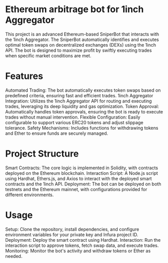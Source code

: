 # Ethereum arbitrage bot for 1inch Aggregator
This project is an advanced Ethereum-based SniperBot that interacts with the 1inch Aggregator. The SniperBot automatically identifies and executes optimal token swaps on decentralized exchanges (DEXs) using the 1inch API. The bot is designed to maximize profit by swiftly executing trades when specific market conditions are met.

# Features

Automated Trading: The bot automatically executes token swaps based on predefined criteria, ensuring fast and efficient trades.
1inch Aggregator Integration: Utilizes the 1inch Aggregator API for routing and executing trades, leveraging its deep liquidity and gas optimization.
Token Approval: Automatically handles token approvals, ensuring the bot is ready to execute trades without manual intervention.
Flexible Configuration: Easily configurable to support various ERC20 tokens and adjust slippage tolerance.
Safety Mechanisms: Includes functions for withdrawing tokens and Ether to ensure funds are securely managed.

# Project Structure
Smart Contracts: The core logic is implemented in Solidity, with contracts deployed on the Ethereum blockchain.
Interaction Script: A Node.js script using Hardhat, Ethers.js, and Axios to interact with the deployed smart contracts and the 1inch API.
Deployment: The bot can be deployed on both testnets and the Ethereum mainnet, with configurations provided for different environments.

# Usage
Setup: Clone the repository, install dependencies, and configure environment variables for your private key and Infura project ID.
Deployment: Deploy the smart contract using Hardhat.
Interaction: Run the interaction script to approve tokens, fetch swap data, and execute trades.
Monitoring: Monitor the bot's activity and withdraw tokens or Ether as needed.

